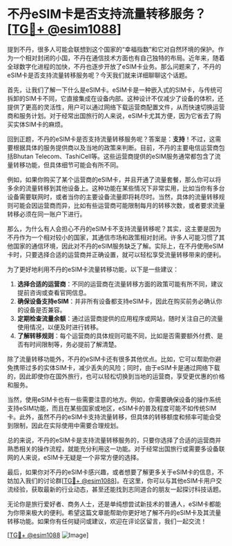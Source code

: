 # 不丹eSIM卡是否支持流量转移服务？[[TG💪+ @esim1088](https://t.me/s/esim1088)]

提到不丹，很多人可能会联想到这个国家的“幸福指数”和它对自然环境的保护。作为一个相对封闭的小国，不丹在通信技术方面也有自己独特的布局。近年来，随着全球数字化进程的加快，不丹也逐步开放了eSIM卡业务。那么问题来了，不丹的eSIM卡是否支持流量转移服务呢？今天我们就来详细聊聊这个话题。

首先，让我们了解一下什么是eSIM卡。eSIM卡是一种嵌入式的SIM卡，与传统可拆卸的SIM卡不同，它直接集成在设备内部。这种设计不仅减少了设备的体积，还提供了更高的灵活性，用户可以通过网络下载运营商配置文件，从而快速切换运营商和服务计划。对于经常出国旅行的人来说，eSIM卡尤其方便，因为它省去了购买实体SIM卡的麻烦。

回到正题，不丹的eSIM卡是否支持流量转移服务呢？答案是：**支持**！不过，这需要根据具体的服务提供商以及当地的政策来判断。目前，不丹的主要电信运营商包括Bhutan Telecom、TashiCell等。这些运营商提供的eSIM服务通常都包含了流量转移功能，但具体细节可能会有所不同。

例如，如果你购买了某个运营商的eSIM卡，并且开通了流量套餐，那么你可以将多余的流量转移到其他设备上。这种功能在某些情况下非常实用，比如当你有多台设备需要联网时，或者当你的主要设备流量即将耗尽时。当然，具体的流量转移规则可能会因运营商而异，比如有些运营商可能限制每月的转移次数，或者要求流量转移必须在同一账户下进行。

那么，为什么有人会担心不丹的eSIM卡不支持流量转移呢？其实，这主要是因为不丹作为一个相对较小的国家，其通信市场和政策相对封闭。许多人可能习惯了其他国家的通信环境，因此对不丹的eSIM服务缺乏了解。实际上，在不丹使用eSIM卡时，只要选择合适的运营商并正确设置，就可以轻松享受流量转移带来的便利。

为了更好地利用不丹的eSIM卡流量转移功能，以下是一些建议：

1. **选择合适的运营商**：不同的运营商在流量转移方面的政策可能有所不同，建议提前咨询或查看官网信息。
2. **确保设备支持eSIM**：并非所有设备都支持eSIM卡，因此在购买前务必确认你的设备是否兼容。
3. **定期检查流量余额**：通过运营商提供的应用程序或网站，随时关注自己的流量使用情况，以便及时进行转移。
4. **了解转移规则**：每个运营商的具体规则可能不同，比如是否需要额外付费、是否有时间限制等，务必提前了解清楚。

除了流量转移功能外，不丹的eSIM卡还有很多其他优点。比如，它可以帮助你避免携带过多的实体SIM卡，减少丢失的风险；同时，由于eSIM卡是通过网络下载的，因此即使你在国外旅行，也可以轻松切换到当地的运营商，享受更优惠的价格和服务。

当然，使用eSIM卡也有一些需要注意的地方。例如，你需要确保设备的操作系统支持eSIM功能，而且在某些国家或地区，eSIM卡的普及程度可能不如传统SIM卡。此外，虽然不丹的eSIM卡支持流量转移，但具体的转移额度和频率可能会受到限制，因此在实际使用中需要合理规划。

总的来说，不丹的eSIM卡是支持流量转移服务的，只要你选择了合适的运营商并熟悉相关的操作流程，就能充分利用这一功能。对于经常出国旅行或需要多设备联网的人来说，eSIM卡无疑是一个非常方便的选择。

最后，如果你对不丹的eSIM卡感兴趣，或者想要了解更多关于eSIM卡的信息，不妨加入我们的讨论群[[TG💪+ @esim1088](https://t.me/s/esim1088)]。在这里，你可以与其他eSIM卡用户交流经验，获取最新的行业动态，甚至还能找到志同道合的朋友一起探讨科技话题。

无论你是旅行爱好者、商务人士，还是单纯想尝试新技术的普通人，eSIM卡都能为你带来极大的便利。希望这篇文章能帮助你更好地了解不丹的eSIM卡及其流量转移功能。如果你有任何疑问或建议，欢迎在评论区留言，我们一起交流！

[[TG💪+ @esim1088](https://t.me/s/esim1088) ![Image](https://i.postimg.cc/4NQfJmqS/Snipaste-2025-05-13-00-14-12.png)]